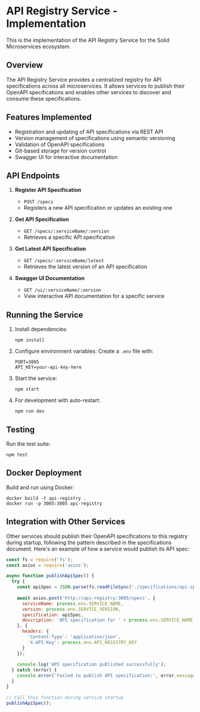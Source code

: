 # API Registry Service - Implementation

This is the implementation of the API Registry Service for the Solid Microservices ecosystem.

## Overview

The API Registry Service provides a centralized registry for API specifications across all microservices. It allows services to publish their OpenAPI specifications and enables other services to discover and consume these specifications.

## Features Implemented

- Registration and updating of API specifications via REST API
- Version management of specifications using semantic versioning
- Validation of OpenAPI specifications
- Git-based storage for version control
- Swagger UI for interactive documentation

## API Endpoints

1. **Register API Specification**
   - `POST /specs`
   - Registers a new API specification or updates an existing one

2. **Get API Specification**
   - `GET /specs/:serviceName/:version`
   - Retrieves a specific API specification

3. **Get Latest API Specification**
   - `GET /specs/:serviceName/latest`
   - Retrieves the latest version of an API specification

4. **Swagger UI Documentation**
   - `GET /ui/:serviceName/:version`
   - View interactive API documentation for a specific service

## Running the Service

1. Install dependencies:
   ```
   npm install
   ```

2. Configure environment variables:
   Create a `.env` file with:
   ```
   PORT=3005
   API_KEY=your-api-key-here
   ```

3. Start the service:
   ```
   npm start
   ```

4. For development with auto-restart:
   ```
   npm run dev
   ```

## Testing

Run the test suite:
```
npm test
```

## Docker Deployment

Build and run using Docker:
```
docker build -t api-registry .
docker run -p 3005:3005 api-registry
```

## Integration with Other Services

Other services should publish their OpenAPI specifications to this registry during startup, following the pattern described in the specifications document. Here's an example of how a service would publish its API spec:

```javascript
const fs = require('fs');
const axios = require('axios');

async function publishApiSpec() {
  try {
    const apiSpec = JSON.parse(fs.readFileSync('./specifications/api-spec.json', 'utf8'));
    
    await axios.post('http://api-registry:3005/specs', {
      serviceName: process.env.SERVICE_NAME,
      version: process.env.SERVICE_VERSION,
      specification: apiSpec,
      description: 'API specification for ' + process.env.SERVICE_NAME
    }, {
      headers: {
        'Content-Type': 'application/json',
        'X-API-Key': process.env.API_REGISTRY_KEY
      }
    });
    
    console.log('API specification published successfully');
  } catch (error) {
    console.error('Failed to publish API specification:', error.message);
  }
}

// Call this function during service startup
publishApiSpec();
```
